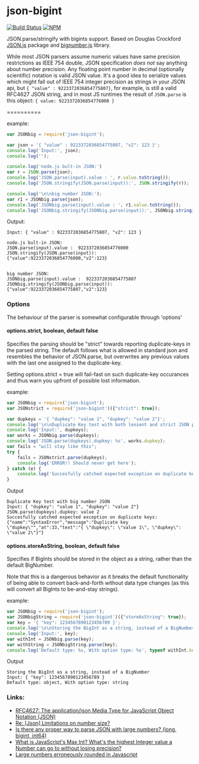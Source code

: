 json-bigint
===========

[![Build Status](https://secure.travis-ci.org/sidorares/json-bigint.png)](http://travis-ci.org/sidorares/json-bigint)
[![NPM](https://nodei.co/npm/json-bigint.png?downloads=true&stars=true)](https://nodei.co/npm/json-bigint/)

JSON.parse/stringify with bigints support. Based on Douglas Crockford [JSON.js](https://github.com/douglascrockford/JSON-js) package and [bignumber.js](https://github.com/MikeMcl/bignumber.js) library.

While most JSON parsers assume numeric values have same precision restrictions as IEEE 754 double, JSON specification _does not_ say anything about number precision. Any floating point number in decimal (optionally scientific) notation is valid JSON value. It's a good idea to serialize values which might fall out of IEEE 754 integer precision as strings in your JSON api, but `{ "value" : 9223372036854775807}`, for example, is still a valid RFC4627 JSON string, and in most JS runtimes the result of `JSON.parse` is this object: `{ value: 9223372036854776000 }`

==========

example:

```js
var JSONbig = require('json-bigint');

var json = '{ "value" : 9223372036854775807, "v2": 123 }';
console.log('Input:', json);
console.log('');

console.log('node.js bult-in JSON:')
var r = JSON.parse(json);
console.log('JSON.parse(input).value : ', r.value.toString());
console.log('JSON.stringify(JSON.parse(input)):', JSON.stringify(r));

console.log('\n\nbig number JSON:');
var r1 = JSONbig.parse(json);
console.log('JSONbig.parse(input).value : ', r1.value.toString());
console.log('JSONbig.stringify(JSONbig.parse(input)):', JSONbig.stringify(r1));
```

Output:

```
Input: { "value" : 9223372036854775807, "v2": 123 }

node.js bult-in JSON:
JSON.parse(input).value :  9223372036854776000
JSON.stringify(JSON.parse(input)): {"value":9223372036854776000,"v2":123}


big number JSON:
JSONbig.parse(input).value :  9223372036854775807
JSONbig.stringify(JSONbig.parse(input)): {"value":9223372036854775807,"v2":123}
```
### Options
The behaviour of the parser is somewhat configurable through 'options'

#### options.strict, boolean, default false
Specifies the parsing should be "strict" towards reporting duplicate-keys in the parsed string.
The default follows what is allowed in standard json and resembles the behavior of JSON.parse, but overwrites any previous values with the last one assigned to the duplicate-key.

Setting options.strict = true will fail-fast on such duplicate-key occurances and thus warn you upfront of possible lost information.

example:
```js
var JSONbig = require('json-bigint');
var JSONstrict = require('json-bigint')({"strict": true});

var dupkeys = '{ "dupkey": "value 1", "dupkey": "value 2"}';
console.log('\n\nDuplicate Key test with both lenient and strict JSON parsing');
console.log('Input:', dupkeys);
var works = JSONbig.parse(dupkeys);
console.log('JSON.parse(dupkeys).dupkey: %s', works.dupkey);
var fails = "will stay like this";
try {
    fails = JSONstrict.parse(dupkeys);
    console.log('ERROR!! Should never get here');
} catch (e) {
    console.log('Succesfully catched expected exception on duplicate keys: %j', e);
}
```

Output
```
Duplicate Key test with big number JSON
Input: { "dupkey": "value 1", "dupkey": "value 2"}
JSON.parse(dupkeys).dupkey: value 2
Succesfully catched expected exception on duplicate keys: {"name":"SyntaxError","message":"Duplicate key \"dupkey\"","at":33,"text":"{ \"dupkey\": \"value 1\", \"dupkey\": \"value 2\"}"}

```

#### options.storeAsString, boolean, default false
Specifies if BigInts should be stored in the object as a string, rather than the default BigNumber.

Note that this is a dangerous behavior as it breaks the default functionality of being able to convert back-and-forth without data type changes (as this will convert all BigInts to be-and-stay strings).

example:
```js
var JSONbig = require('json-bigint');
var JSONbigString = require('json-bigint')({"storeAsString": true});
var key = '{ "key": 1234567890123456789 }';
console.log('\n\nStoring the BigInt as a string, instead of a BigNumber');
console.log('Input:', key);
var withInt = JSONbig.parse(key);
var withString = JSONbigString.parse(key);
console.log('Default type: %s, With option type: %s', typeof withInt.key, typeof withString.key);

```

Output
```
Storing the BigInt as a string, instead of a BigNumber
Input: { "key": 1234567890123456789 }
Default type: object, With option type: string

```


### Links:
- [RFC4627: The application/json Media Type for JavaScript Object Notation (JSON)](http://www.ietf.org/rfc/rfc4627.txt)
- [Re: \[Json\] Limitations on number size?](http://www.ietf.org/mail-archive/web/json/current/msg00297.html)
- [Is there any proper way to parse JSON with large numbers? (long, bigint, int64)](http://stackoverflow.com/questions/18755125/node-js-is-there-any-proper-way-to-parse-json-with-large-numbers-long-bigint)
- [What is JavaScript's Max Int? What's the highest Integer value a Number can go to without losing precision?](http://stackoverflow.com/questions/307179/what-is-javascripts-max-int-whats-the-highest-integer-value-a-number-can-go-t)
- [Large numbers erroneously rounded in Javascript](http://stackoverflow.com/questions/1379934/large-numbers-erroneously-rounded-in-javascript)

